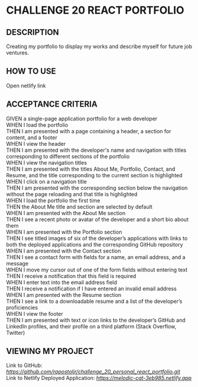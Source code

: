 # CHALLENGE 20 REACT PORTFOLIO

## DESCRIPTION
Creating my portfolio to display my works and describe myself for future job ventures.

## HOW TO USE
Open netlify link

## ACCEPTANCE CRITERIA
GIVEN a single-page application portfolio for a web developer\
WHEN I load the portfolio\
THEN I am presented with a page containing a header, a section for content, and a footer\
WHEN I view the header\
THEN I am presented with the developer's name and navigation with titles corresponding to different sections of the portfolio\
WHEN I view the navigation titles\
THEN I am presented with the titles About Me, Portfolio, Contact, and Resume, and the title corresponding to the current section is highlighted\
WHEN I click on a navigation title\
THEN I am presented with the corresponding section below the navigation without the page reloading and that title is highlighted\
WHEN I load the portfolio the first time\
THEN the About Me title and section are selected by default\
WHEN I am presented with the About Me section\
THEN I see a recent photo or avatar of the developer and a short bio about them\
WHEN I am presented with the Portfolio section\
THEN I see titled images of six of the developer’s applications with links to both the deployed applications and the corresponding GitHub repository\
WHEN I am presented with the Contact section\
THEN I see a contact form with fields for a name, an email address, and a message\
WHEN I move my cursor out of one of the form fields without entering text\
THEN I receive a notification that this field is required\
WHEN I enter text into the email address field\
THEN I receive a notification if I have entered an invalid email address\
WHEN I am presented with the Resume section\
THEN I see a link to a downloadable resume and a list of the developer’s proficiencies\
WHEN I view the footer\
THEN I am presented with text or icon links to the developer’s GitHub and LinkedIn profiles, and their profile on a third platform (Stack Overflow, Twitter) 

## VIEWING MY PROJECT
Link to GitHub: <i> https://github.com/rapostoljr/challenge_20_personal_react_portfolio.git </i>\
Link to Netlify Deployed Application: <i> https://melodic-cat-3eb985.netlify.app </i>